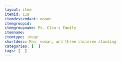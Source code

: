 ```yaml
---
layout: item
itemid: 11a
itemdescendant: mason
itemgroupid: 
itemgroupname: Ms. Cleo's Family
itemname: 
itemtype: image
shortdesc: Man, woman, and three children standing
categories: [  ]
tags: [  ]
---
```







